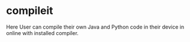 # compileit
Here User can compile their own Java and Python code in their device in online with installed compiler.
